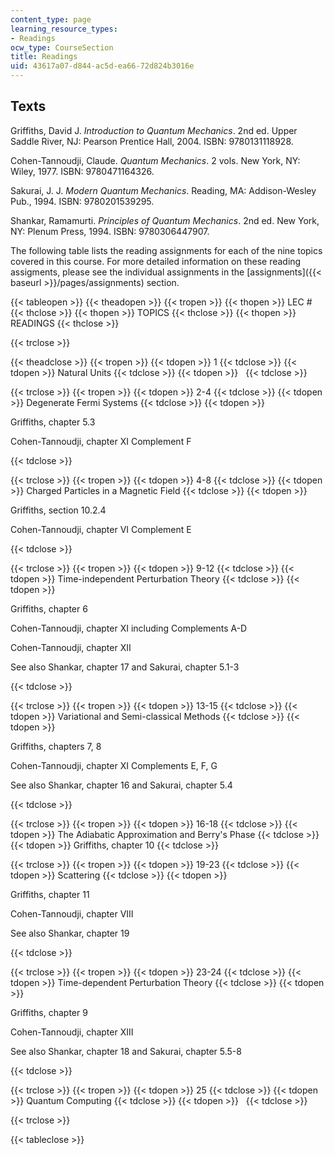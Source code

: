 ```yaml
---
content_type: page
learning_resource_types:
- Readings
ocw_type: CourseSection
title: Readings
uid: 43617a07-d844-ac5d-ea66-72d824b3016e
---
```


Texts
-----

Griffiths, David J. _Introduction to Quantum Mechanics_. 2nd ed. Upper Saddle River, NJ: Pearson Prentice Hall, 2004. ISBN: 9780131118928.

Cohen-Tannoudji, Claude. _Quantum Mechanics_. 2 vols. New York, NY: Wiley, 1977. ISBN: 9780471164326.

Sakurai, J. J. _Modern Quantum Mechanics_. Reading, MA: Addison-Wesley Pub., 1994. ISBN: 9780201539295.

Shankar, Ramamurti. _Principles of Quantum Mechanics_. 2nd ed. New York, NY: Plenum Press, 1994. ISBN: 9780306447907.

The following table lists the reading assignments for each of the nine topics covered in this course. For more detailed information on these reading assigments, please see the individual assignments in the [assignments]({{< baseurl >}}/pages/assignments) section.

{{< tableopen >}}
{{< theadopen >}}
{{< tropen >}}
{{< thopen >}}
LEC #
{{< thclose >}}
{{< thopen >}}
TOPICS
{{< thclose >}}
{{< thopen >}}
READINGS
{{< thclose >}}

{{< trclose >}}

{{< theadclose >}}
{{< tropen >}}
{{< tdopen >}}
1
{{< tdclose >}}
{{< tdopen >}}
Natural Units
{{< tdclose >}}
{{< tdopen >}}
 
{{< tdclose >}}

{{< trclose >}}
{{< tropen >}}
{{< tdopen >}}
2-4
{{< tdclose >}}
{{< tdopen >}}
Degenerate Fermi Systems
{{< tdclose >}}
{{< tdopen >}}


Griffiths, chapter 5.3

Cohen-Tannoudji, chapter XI Complement F


{{< tdclose >}}

{{< trclose >}}
{{< tropen >}}
{{< tdopen >}}
4-8
{{< tdclose >}}
{{< tdopen >}}
Charged Particles in a Magnetic Field
{{< tdclose >}}
{{< tdopen >}}


Griffiths, section 10.2.4

Cohen-Tannoudji, chapter VI Complement E


{{< tdclose >}}

{{< trclose >}}
{{< tropen >}}
{{< tdopen >}}
9-12
{{< tdclose >}}
{{< tdopen >}}
Time-independent Perturbation Theory
{{< tdclose >}}
{{< tdopen >}}


Griffiths, chapter 6

Cohen-Tannoudji, chapter XI including Complements A-D

Cohen-Tannoudji, chapter XII

See also Shankar, chapter 17 and Sakurai, chapter 5.1-3


{{< tdclose >}}

{{< trclose >}}
{{< tropen >}}
{{< tdopen >}}
13-15
{{< tdclose >}}
{{< tdopen >}}
Variational and Semi-classical Methods
{{< tdclose >}}
{{< tdopen >}}


Griffiths, chapters 7, 8

Cohen-Tannoudji, chapter XI Complements E, F, G

See also Shankar, chapter 16 and Sakurai, chapter 5.4


{{< tdclose >}}

{{< trclose >}}
{{< tropen >}}
{{< tdopen >}}
16-18
{{< tdclose >}}
{{< tdopen >}}
The Adiabatic Approximation and Berry's Phase
{{< tdclose >}}
{{< tdopen >}}
Griffiths, chapter 10
{{< tdclose >}}

{{< trclose >}}
{{< tropen >}}
{{< tdopen >}}
19-23
{{< tdclose >}}
{{< tdopen >}}
Scattering
{{< tdclose >}}
{{< tdopen >}}


Griffiths, chapter 11

Cohen-Tannoudji, chapter VIII

See also Shankar, chapter 19


{{< tdclose >}}

{{< trclose >}}
{{< tropen >}}
{{< tdopen >}}
23-24
{{< tdclose >}}
{{< tdopen >}}
Time-dependent Perturbation Theory
{{< tdclose >}}
{{< tdopen >}}


Griffiths, chapter 9

Cohen-Tannoudji, chapter XIII

See also Shankar, chapter 18 and Sakurai, chapter 5.5-8


{{< tdclose >}}

{{< trclose >}}
{{< tropen >}}
{{< tdopen >}}
25
{{< tdclose >}}
{{< tdopen >}}
Quantum Computing
{{< tdclose >}}
{{< tdopen >}}
 
{{< tdclose >}}

{{< trclose >}}

{{< tableclose >}}